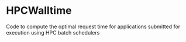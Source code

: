 # HPCWalltime
Code to compute the optimal request time for applications submitted for execution using HPC batch schedulers
